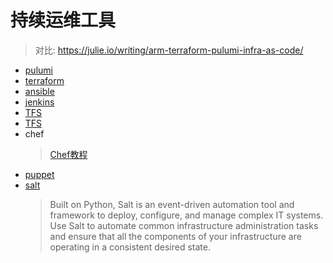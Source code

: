 # 持续运维工具

> 对比: https://julie.io/writing/arm-terraform-pulumi-infra-as-code/

- [pulumi](https://www.pulumi.com/docs/get-started/)
- [terraform](https://www.terraform.io/docs/index.html)
- [ansible](https://www.ansible.com/)
- [jenkins](https://www.jenkins.io/zh/)
- [TFS](https://visualstudio.microsoft.com/zh-hans/tfs/)
- [TFS](https://visualstudio.microsoft.com/zh-hans/tfs/)
- chef
  > [Chef教程](https://www.lidihuo.com/chef/chef-index.html)
- [puppet](https://www.puppet.com/)
- [salt](https://github.com/saltstack/salt)
  > Built on Python, Salt is an event-driven automation tool and framework to deploy, configure, and manage complex IT systems. Use Salt to automate common infrastructure administration tasks and ensure that all the components of your infrastructure are operating in a consistent desired state.
